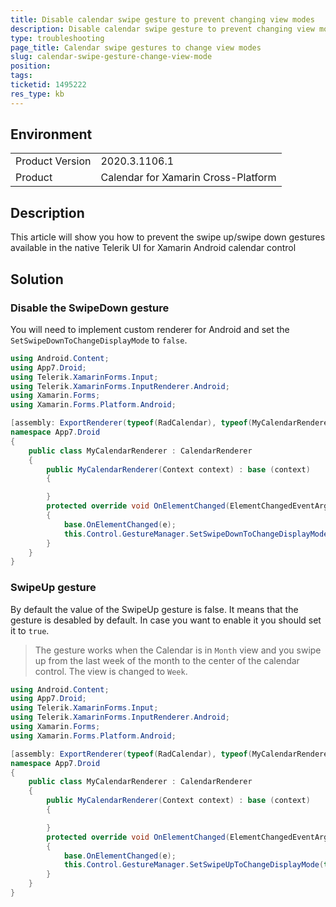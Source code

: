```yaml
---
title: Disable calendar swipe gesture to prevent changing view modes
description: Disable calendar swipe gesture to prevent changing view modes
type: troubleshooting
page_title: Calendar swipe gestures to change view modes
slug: calendar-swipe-gesture-change-view-mode
position: 
tags: 
ticketid: 1495222
res_type: kb
---
```


## Environment
<table>
	<tbody>
		<tr>
			<td>Product Version</td>
			<td>2020.3.1106.1</td>
		</tr>
		<tr>
			<td>Product</td>
			<td>Calendar for Xamarin Cross-Platform</td>
		</tr>
	</tbody>
</table>


## Description

This article will show you how to prevent the swipe up/swipe down gestures available in the native Telerik UI for Xamarin Android calendar control

## Solution

### Disable the SwipeDown gesture

You will need to implement custom renderer for Android and set the `SetSwipeDownToChangeDisplayMode` to `false`.

```C#
using Android.Content;
using App7.Droid;
using Telerik.XamarinForms.Input;
using Telerik.XamarinForms.InputRenderer.Android;
using Xamarin.Forms;
using Xamarin.Forms.Platform.Android;

[assembly: ExportRenderer(typeof(RadCalendar), typeof(MyCalendarRenderer))]
namespace App7.Droid
{
    public class MyCalendarRenderer : CalendarRenderer
    {
        public MyCalendarRenderer(Context context) : base (context)
        {

        }
        protected override void OnElementChanged(ElementChangedEventArgs<RadCalendar> e)
        {
            base.OnElementChanged(e);
            this.Control.GestureManager.SetSwipeDownToChangeDisplayMode(false);
        }
    }
}
```

### SwipeUp gesture

By default the value of the SwipeUp gesture is false. It means that the gesture is desabled by default. In case you want to enable it you should set it to `true`.

> The gesture works when the Calendar is in `Month` view and you swipe up from the last week of the month to the center of the calendar control. The view is changed to `Week`.

```C#
using Android.Content;
using App7.Droid;
using Telerik.XamarinForms.Input;
using Telerik.XamarinForms.InputRenderer.Android;
using Xamarin.Forms;
using Xamarin.Forms.Platform.Android;

[assembly: ExportRenderer(typeof(RadCalendar), typeof(MyCalendarRenderer))]
namespace App7.Droid
{
    public class MyCalendarRenderer : CalendarRenderer
    {
        public MyCalendarRenderer(Context context) : base (context)
        {

        }
        protected override void OnElementChanged(ElementChangedEventArgs<RadCalendar> e)
        {
            base.OnElementChanged(e);
            this.Control.GestureManager.SetSwipeUpToChangeDisplayMode(true);
        }
    }
}
```
